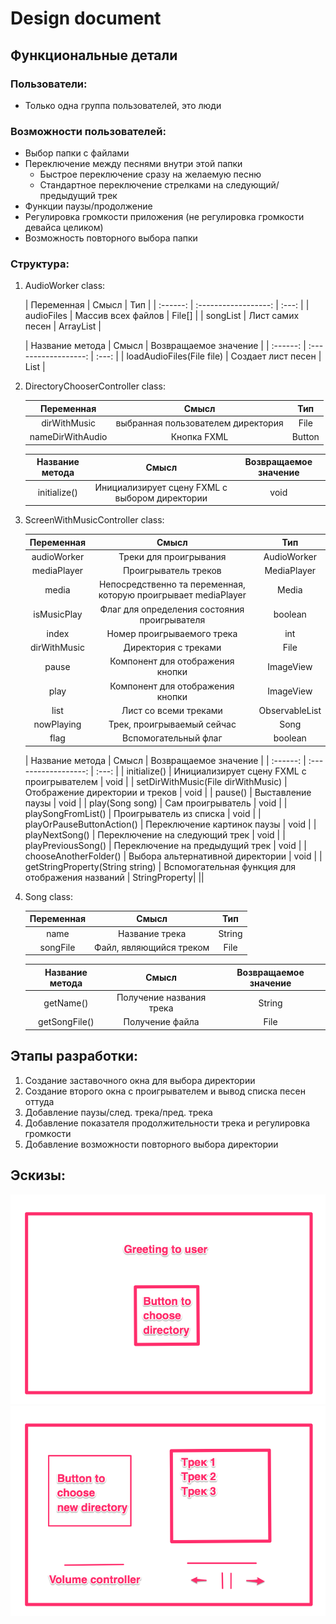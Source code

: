 # Design document
## Функциональные детали
### Пользователи:
- Только одна группа пользователей, это люди
### Возможности пользователей:
- Выбор папки с файлами
- Переключение между песнями внутри этой папки
    - Быстрое переключение сразу на желаемую песню
    - Стандартное переключение стрелками на следующий/предыдущий трек
- Функции паузы/продолжение
- Регулировка громкости приложения (не регулировка громкости девайса целиком)
- Возможность повторного выбора папки
### Структура:
1. AudioWorker class:

    | Переменная        |        Смысл         | Тип  |
        | :------:          | :------------------: | :---: |
    |    audioFiles     | Массив всех файлов   |  File[]  |
    |    songList       | Лист самих песен      |  ArrayList  |

    | Название метода                  |        Смысл         | Возвращаемое значение  |
        | :------:                         | :------------------: | :---:                  |
    |    loadAudioFiles(File file)     | Создает лист песен   |  List<Song>  |

2. DirectoryChooserController class:
   
   | Переменная        |        Смысл         | Тип  |
      | :------:          | :------------------: | :---: |
   |    dirWithMusic   | выбранная пользователем директория   |  File  |
   | nameDirWithAudio | Кнопка FXML | Button |

   | Название метода                  |        Смысл         | Возвращаемое значение  |
      | :------:                         | :------------------: | :---:                  |
   |    initialize()     | Инициализирует сцену FXML с выбором директории   |  void  |

3. ScreenWithMusicController class:

   | Переменная        |        Смысл         | Тип  |
      | :------:          | :------------------: | :---: |
   |    audioWorker   | Треки для проигрывания   |  AudioWorker  |
   | mediaPlayer | Проигрыватель треков | MediaPlayer |
   |    media   | Непосредственно та переменная, которую проигрывает mediaPlayer |  Media  |
   | isMusicPlay | Флаг для определения состояния проигрывателя | boolean |
   |    index   | Номер проигрываемого трека |  int  |
   | dirWithMusic | Директория с треками | File |
   |    pause   | Компонент для отображения кнопки  |  ImageView  |
   | play | Компонент для отображения кнопки | ImageView |
   |    list   | Лист со всеми треками   |  ObservableList<Song>  |
   | nowPlaying | Трек, проигрываемый сейчас | Song |
   | flag | Вспомогательный флаг | boolean |
   
   | Название метода                  |        Смысл         | Возвращаемое значение  |
         | :------:          | :------------------: | :---: |
   |    initialize()   | Инициализирует сцену FXML с проигрывателем   |  void  |
   | setDirWithMusic(File dirWithMusic) | Отображение директории и треков | void |
   |    pause()   | Выставление паузы |  void  |
   | play(Song song) | Сам проигрыватель | void |
   |    playSongFromList()   | Проигрыватель из списка |  void  |
   | playOrPauseButtonAction() | Переключение картинок паузы | void |
   |    playNextSong()   | Переключение на следующий трек  |  void  |
   | playPreviousSong() | Переключение на предыдущий трек  |  void  |
   |    chooseAnotherFolder()   | Выбора альтернативной директории  |  void  |
   | getStringProperty(String string) | Вспомогательная функция для отображения названий | StringProperty| ||
   
4. Song class:
   
   | Переменная        |        Смысл         | Тип      |
      | :------:          | :------------------: | :---:    |
   |    name   | Название трека               |  String  |
   | songFile | Файл, являющийся треком       | File     |

   | Название метода    |        Смысл             | Возвращаемое значение  |
      | :------:           | :------------------:     | :---:                  |
   |    getName()       | Получение названия трека |  String                |
   |    getSongFile()   | Получение файла          |  File                  |

## Этапы разработки:
  1. Создание заставочного окна для выбора директории
  2. Создание второго окна с проигрывателем и вывод списка песен оттуда
  3. Добавление паузы/след. трека/пред. трека
  4. Добавление показателя продолжительности трека и регулировка громкости
  5. Добавление возможности повторного выбора директории

## Эскизы:
  ![Для выбора директории](/canvas/dirChooser.png) \
  ![Для проигрывателя](/canvas/mediaPlayer.png)
  